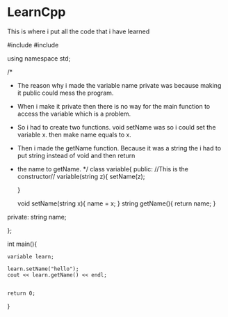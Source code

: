 # LearnCpp
This is where i put all the code that i have learned


#include <iostream>
#include <string>

using namespace std;

/*
 * The reason why i  made the variable name private was because making it public could mess the program.
 * When i make it private then there is no way for the main function to access the variable which is a problem.
 * So i had to create two functions. void setName was so i could set the variable x. then make name equals to x.
 * Then i made the getName function. Because it was a string the i had to put string instead of void and then return
 * the name to getName.
 */
class variable{
public:
//This is the constructor//
    variable(string z){
        setName(z);

    }


    void setName(string x){
        name = x;
    }
    string getName(){
        return name;
    }

private:
    string name;


};

int main(){


    variable learn;

    learn.setName("hello");
    cout << learn.getName() << endl;


    return 0;
}
